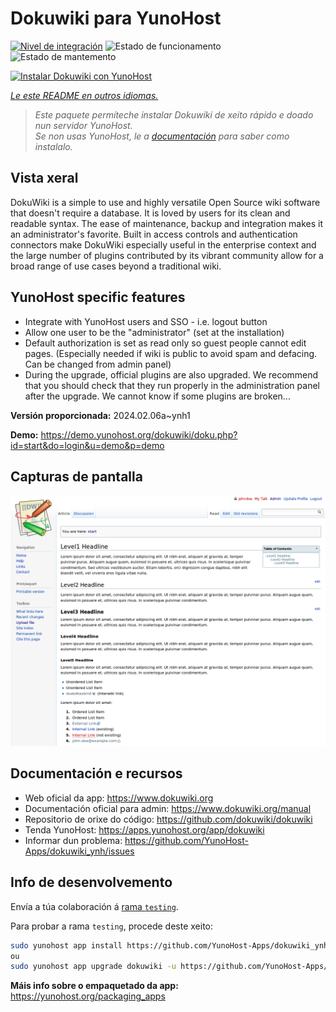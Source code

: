 <!--
NOTA: Este README foi creado automáticamente por <https://github.com/YunoHost/apps/tree/master/tools/readme_generator>
NON debe editarse manualmente.
-->

# Dokuwiki para YunoHost

[![Nivel de integración](https://dash.yunohost.org/integration/dokuwiki.svg)](https://ci-apps.yunohost.org/ci/apps/dokuwiki/) ![Estado de funcionamento](https://ci-apps.yunohost.org/ci/badges/dokuwiki.status.svg) ![Estado de mantemento](https://ci-apps.yunohost.org/ci/badges/dokuwiki.maintain.svg)

[![Instalar Dokuwiki con YunoHost](https://install-app.yunohost.org/install-with-yunohost.svg)](https://install-app.yunohost.org/?app=dokuwiki)

*[Le este README en outros idiomas.](./ALL_README.md)*

> *Este paquete permíteche instalar Dokuwiki de xeito rápido e doado nun servidor YunoHost.*  
> *Se non usas YunoHost, le a [documentación](https://yunohost.org/install) para saber como instalalo.*

## Vista xeral

DokuWiki is a simple to use and highly versatile Open Source wiki software that doesn't require a database. It is loved by users for its clean and readable syntax. The ease of maintenance, backup and integration makes it an administrator's favorite. Built in access controls and authentication connectors make DokuWiki especially useful in the enterprise context and the large number of plugins contributed by its vibrant community allow for a broad range of use cases beyond a traditional wiki.

## YunoHost specific features

* Integrate with YunoHost users and SSO - i.e. logout button
* Allow one user to be the "administrator" (set at the installation)
* Default authorization is set as read only so guest people cannot edit pages. (Especially needed if wiki is public to avoid spam and defacing. Can be changed from admin panel)
* During the upgrade, official plugins are also upgraded. We recommend that you should check that they run properly in the administration panel after the upgrade. We cannot know if some plugins are broken...


**Versión proporcionada:** 2024.02.06a~ynh1

**Demo:** <https://demo.yunohost.org/dokuwiki/doku.php?id=start&do=login&u=demo&p=demo>

## Capturas de pantalla

![Captura de pantalla de Dokuwiki](./doc/screenshots/DokuWiki_Screenshot.png)

## Documentación e recursos

- Web oficial da app: <https://www.dokuwiki.org>
- Documentación oficial para admin: <https://www.dokuwiki.org/manual>
- Repositorio de orixe do código: <https://github.com/dokuwiki/dokuwiki>
- Tenda YunoHost: <https://apps.yunohost.org/app/dokuwiki>
- Informar dun problema: <https://github.com/YunoHost-Apps/dokuwiki_ynh/issues>

## Info de desenvolvemento

Envía a túa colaboración á [rama `testing`](https://github.com/YunoHost-Apps/dokuwiki_ynh/tree/testing).

Para probar a rama `testing`, procede deste xeito:

```bash
sudo yunohost app install https://github.com/YunoHost-Apps/dokuwiki_ynh/tree/testing --debug
ou
sudo yunohost app upgrade dokuwiki -u https://github.com/YunoHost-Apps/dokuwiki_ynh/tree/testing --debug
```

**Máis info sobre o empaquetado da app:** <https://yunohost.org/packaging_apps>
